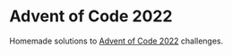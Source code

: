 # Advent of Code 2022

Homemade solutions to [Advent of Code 2022](https://adventofcode.com/2022) challenges.
